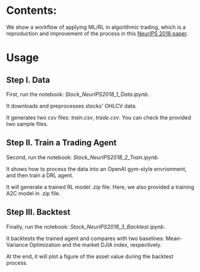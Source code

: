# Contents:

We show a workflow of applying ML/RL in algorithmic trading, which is a reproduction and improvement of the process in this [NeurIPS 2018 paper](https://arxiv.org/abs/1811.07522).

# Usage

## Step I. Data

First, run the notebook: *Stock_NeurIPS2018_1_Data.ipynb*. 

It downloads and preprocesses stocks' OHLCV data.

It generates two csv files: *train.csv*, *trade.csv*. You can check the provided two sample files.

## Step II. Train a Trading Agent

Second, run the notebook: *Stock_NeurIPS2018_2_Train.ipynb*. 

It shows how to process the data into an OpenAI gym-style envrionment, and then train a DRL agent.

It will generate a trained RL model .zip file. Here, we also provided a training A2C model in .zip file.

## Step III. Backtest

Finally, run the notebook: *Stock_NeurIPS2018_3_Backtest.ipynb*.

It backtests the trained agent and compares with two baselines: Mean-Variance Optimization and the market DJIA index, respectively.

At the end, it will plot a figure of the asset value during the backtest process.
